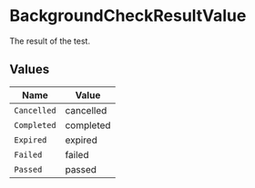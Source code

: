 # BackgroundCheckResultValue

The result of the test.


## Values

| Name        | Value       |
| ----------- | ----------- |
| `Cancelled` | cancelled   |
| `Completed` | completed   |
| `Expired`   | expired     |
| `Failed`    | failed      |
| `Passed`    | passed      |